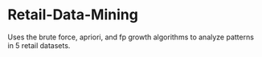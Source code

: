 # Retail-Data-Mining
Uses the brute force, apriori, and fp growth algorithms to analyze patterns in 5 retail datasets.

